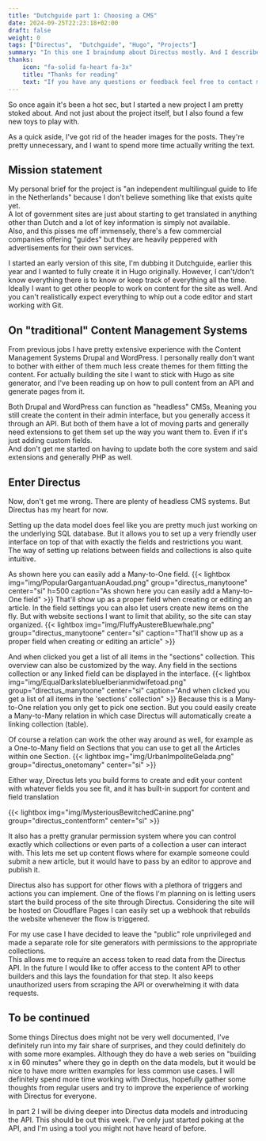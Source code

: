 ```yaml
---
title: "Dutchguide part 1: Choosing a CMS"
date: 2024-09-25T22:23:18+02:00
draft: false
weight: 0
tags: ["Directus",  "Dutchguide", "Hugo", "Projects"]
summary: "In this one I braindump about Directus mostly. And I describe a new project I'm working on and how I'm incorporating aforementioned tool. :)"
thanks:
    icon: "fa-solid fa-heart fa-3x"
    title: "Thanks for reading"
    text: "If you have any questions or feedback feel free to contact me through the means listed [on my main site](https://dylanmaassen.nl). Sharing my posts is also really appreciated!"
---
```

So once again it's been a hot sec, but I started a new project I am pretty stoked about. And not just about the project itself, but I also found a few new toys to play with.

As a quick aside, I've got rid of the header images for the posts. They're pretty unnecessary, and I want to spend more time actually writing the text.


## Mission statement
My personal brief for the project is "an independent multilingual guide to life in the Netherlands" because I don't believe something like that exists quite yet.  
A lot of government sites are just about starting to get translated in anything other than Dutch and a lot of key information is simply not available.  
Also, and this pisses me off immensely, there's a few commercial companies offering "guides" but they are heavily peppered with advertisements for their own services.

I started an early version of this site, I'm dubbing it Dutchguide, earlier this year and I wanted to fully create it in Hugo originally. However, I can't/don't know everything there is to know or keep track of everything all the time.
Ideally I want to get other people to work on content for the site as well. And you can't realistically expect everything to whip out a code editor and start working with Git.

## On "traditional" Content Management Systems
From previous jobs I have pretty extensive experience with the Content Management Systems Drupal and WordPress. I personally really don't want to bother with either of them much less create themes for them fitting the content.
For actually building the site I want to stick with Hugo as site generator, and I've been reading up on how to pull content from an API and generate pages from it.  

Both Drupal and WordPress can function as "headless" CMSs, Meaning you still create the content in their admin interface, but you generally access it through an API. 
But both of them have a lot of moving parts and generally need extensions to get them set up the way you want them to. Even if it's just adding custom fields.  
And don't get me started on having to update both the core system and said extensions and generally PHP as well.

## Enter Directus
Now, don't get me wrong. There are plenty of headless CMS systems. But Directus has my heart for now. 

Setting up the data model does feel like you are pretty much just working on the underlying SQL database. But it allows you to set up a very friendly user interface on top of that with exactly the fields and restrictions you want.  
The way of setting up relations between fields and collections is also quite intuitive.

As shown here you can easily add a Many-to-One field.
{{< lightbox img="img/PopularGargantuanAoudad.png" group="directus_manytoone" center="si" h=500 caption="As shown here you can easily add a Many-to-One field" >}}
That'll show up as a proper field when creating or editing an article. In the field settings you can also let users create new items on the fly. But with website sections I want to limit that ability, so the site can stay organized.
{{< lightbox img="img/FluffyAustereBluewhale.png" group="directus_manytoone" center="si" caption="That'll show up as a proper field when creating or editing an article" >}}

And when clicked you get a list of all items in the "sections" collection. This overview can also be customized by the way. Any field in the sections collection or any linked field can be displayed in the interface.
{{< lightbox img="img/EqualDarkslateblueIberianmidwifetoad.png" group="directus_manytoone" center="si" caption="And when clicked you get a list of all items in the 'sections' collection" >}}
Because this is a Many-to-One relation you only get to pick one section. But you could easily create a Many-to-Many relation in which case Directus will automatically create a linking collection (table).

Of course a relation can work the other way around as well, for example as a One-to-Many field on Sections that you can use to get all the Articles within one Section.
{{< lightbox img="img/UrbanImpoliteGelada.png" group="directus_onetomany" center="si" >}}

Either way, Directus lets you build forms to create and edit your content with whatever fields you see fit, and it has built-in support for content and field translation

{{< lightbox img="img/MysteriousBewitchedCanine.png" group="directus_contentform" center="si" >}}

It also has a pretty granular permission system where you can control exactly which collections or even parts of a collection a user can interact with.
This lets me set up content flows where for example someone could submit a new article, but it would have to pass by an editor to approve and publish it.

Directus also has support for other flows with a plethora of triggers and actions you can implement. One of the flows I'm planning on is letting users start the build process of the site through Directus.
Considering the site will be hosted on Cloudflare Pages I can easily set up a webhook that rebuilds the website whenever the flow is triggered. 

For my use case I have decided to leave the "public" role unprivileged and made a separate role for site generators with permissions to the appropriate collections.  
This allows me to require an access token to read data from the Directus API. In the future I would like to offer access to the content API to other builders and this lays the foundation for that step.
It also keeps unauthorized users from scraping the API or overwhelming it with data requests. 

## To be continued
Some things Directus does might not be very well documented, I've definitely run into my fair share of surprises, and they could definitely do with some more examples. Although they do have a web series on "building x in 60 minutes" where they go in depth on the data models, but it would be nice to have more written examples for less common use cases. I will definitely spend more time working with Directus, hopefully gather some thoughts from regular users and try to improve the experience of working with Directus for everyone.

In part 2 I will be diving deeper into Directus data models and introducing the API. This should be out this week. I've only just started poking at the API, and I'm using a tool you might not have heard of before.